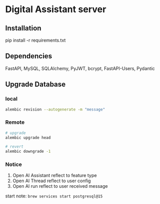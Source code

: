 # Digital Assistant server

## Installation

pip install -r requirements.txt

## Dependencies

FastAPI, MySQL, SQLAlchemy, PyJWT, bcrypt, FastAPI-Users, Pydantic

## Upgrade Database

### local

```bash
alembic revision --autogenerate -m "message"
```
### Remote
    
```bash
# upgrade
alembic upgrade head

# revert
alembic downgrade -1
```

### Notice

1. Open AI Assistant reflect to feature type
2. Open AI Thread reflect to user config
3. Open AI run reflect to user received message


start note:
`brew services start postgresql@15`